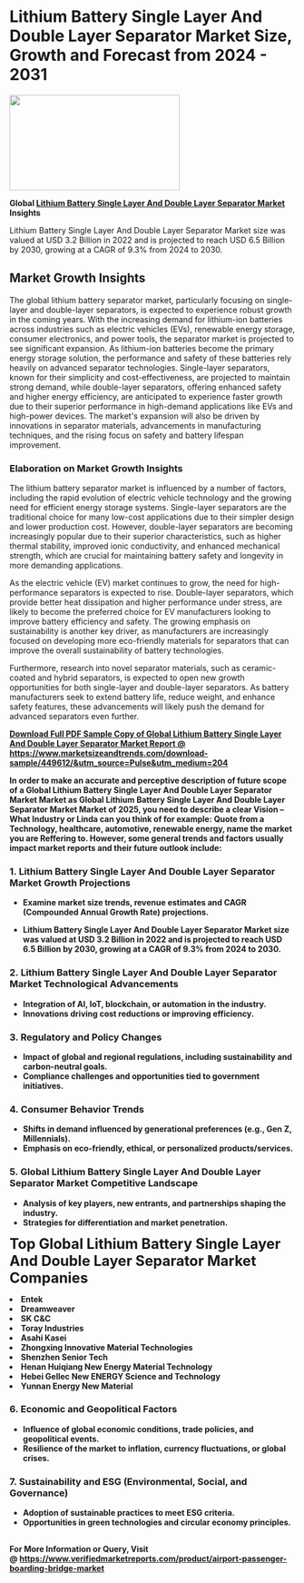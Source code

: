 <H1>Lithium Battery Single Layer And Double Layer Separator Market Size, Growth and Forecast from 2024 - 2031</H1><img class="aligncenter size-medium wp-image-584254" src="https://thirdeyenews.in/wp-content/uploads/2024/09/Global-Market-Research-300x168.jpeg" alt="" width="300" height="168" /><p><strong>Global&nbsp;<a href="https://www.marketsizeandtrends.com/download-sample/449612/&amp;utm_source=Pulse&amp;utm_medium=204">Lithium Battery Single Layer And Double Layer Separator Market</a> Insights</strong></p><p>Lithium Battery Single Layer And Double Layer Separator Market size was valued at USD 3.2 Billion in 2022 and is projected to reach USD 6.5 Billion by 2030, growing at a CAGR of 9.3% from 2024 to 2030.</p><p><h2>Market Growth Insights</h2> <p>The global lithium battery separator market, particularly focusing on single-layer and double-layer separators, is expected to experience robust growth in the coming years. With the increasing demand for lithium-ion batteries across industries such as electric vehicles (EVs), renewable energy storage, consumer electronics, and power tools, the separator market is projected to see significant expansion. As lithium-ion batteries become the primary energy storage solution, the performance and safety of these batteries rely heavily on advanced separator technologies. Single-layer separators, known for their simplicity and cost-effectiveness, are projected to maintain strong demand, while double-layer separators, offering enhanced safety and higher energy efficiency, are anticipated to experience faster growth due to their superior performance in high-demand applications like EVs and high-power devices. The market's expansion will also be driven by innovations in separator materials, advancements in manufacturing techniques, and the rising focus on safety and battery lifespan improvement.</p> <p><strong><a href="#"></a></strong></p> <h3>Elaboration on Market Growth Insights</h3> <p>The lithium battery separator market is influenced by a number of factors, including the rapid evolution of electric vehicle technology and the growing need for efficient energy storage systems. Single-layer separators are the traditional choice for many low-cost applications due to their simpler design and lower production cost. However, double-layer separators are becoming increasingly popular due to their superior characteristics, such as higher thermal stability, improved ionic conductivity, and enhanced mechanical strength, which are crucial for maintaining battery safety and longevity in more demanding applications.</p> <p>As the electric vehicle (EV) market continues to grow, the need for high-performance separators is expected to rise. Double-layer separators, which provide better heat dissipation and higher performance under stress, are likely to become the preferred choice for EV manufacturers looking to improve battery efficiency and safety. The growing emphasis on sustainability is another key driver, as manufacturers are increasingly focused on developing more eco-friendly materials for separators that can improve the overall sustainability of battery technologies.</p> <p>Furthermore, research into novel separator materials, such as ceramic-coated and hybrid separators, is expected to open new growth opportunities for both single-layer and double-layer separators. As battery manufacturers seek to extend battery life, reduce weight, and enhance safety features, these advancements will likely push the demand for advanced separators even further.</p> <p><strong><a href="#"></p><p><span class=""><strong>Download Full PDF Sample Copy of Global Lithium Battery Single Layer And Double Layer Separator Market Report</strong> @ <a href="https://www.marketsizeandtrends.com/download-sample/449612/&amp;utm_source=Pulse&amp;utm_medium=204" target="_blank">https://www.marketsizeandtrends.com/download-sample/449612/&amp;utm_source=Pulse&amp;utm_medium=204</a></span></p><p>In order to make an accurate and perceptive description of future scope of a Global&nbsp;Lithium Battery Single Layer And Double Layer Separator Market Market as Global&nbsp;Lithium Battery Single Layer And Double Layer Separator Market Market of 2025, you need to describe a clear Vision &ndash; What Industry or Linda can you think of for example: Quote from a Technology, healthcare, automotive, renewable energy, name the market you are Reffering to. However, some general trends and factors usually impact market reports and their future outlook include:</p><h3>1.&nbsp;<strong>Lithium Battery Single Layer And Double Layer Separator Market Growth Projections</strong></h3><ul><li>Examine market size trends, revenue estimates and CAGR (Compounded Annual Growth Rate) projections.</li><li><p>Lithium Battery Single Layer And Double Layer Separator Market size was valued at USD 3.2 Billion in 2022 and is projected to reach USD 6.5 Billion by 2030, growing at a CAGR of 9.3% from 2024 to 2030.</p></li></ul><h3>2.&nbsp;<strong>Lithium Battery Single Layer And Double Layer Separator Market Technological Advancements</strong></h3><ul><li>Integration of AI, IoT, blockchain, or automation in the industry.</li><li>Innovations driving cost reductions or improving efficiency.</li></ul><h3>3.&nbsp;<strong>Regulatory and Policy Changes</strong></h3><ul><li>Impact of global and regional regulations, including sustainability and carbon-neutral goals.</li><li>Compliance challenges and opportunities tied to government initiatives.</li></ul><h3>4.&nbsp;<strong>Consumer Behavior Trends</strong></h3><ul><li>Shifts in demand influenced by generational preferences (e.g., Gen Z, Millennials).</li><li>Emphasis on eco-friendly, ethical, or personalized products/services.</li></ul><h3>5.&nbsp;<strong>Global Lithium Battery Single Layer And Double Layer Separator Market Competitive Landscape</strong></h3><ul><li>Analysis of key players, new entrants, and partnerships shaping the industry.</li><li>Strategies for differentiation and market penetration.</li></ul><p data-pm-slice="1 1 []"><span style="color: inherit; font-family: inherit; font-size: 25px;">Top Global Lithium Battery Single Layer And Double Layer Separator Market Companies</span></p><div class="" data-test-id=""><p><li>Entek</li><li> Dreamweaver</li><li> SK C&C</li><li> Toray Industries</li><li> Asahi Kasei</li><li> Zhongxing Innovative Material Technologies</li><li> Shenzhen Senior Tech</li><li> Henan Huiqiang New Energy Material Technology</li><li> Hebei Gellec New ENERGY Science and Technology</li><li> Yunnan Energy New Material</li></p></div><h3>6.&nbsp;<strong>Economic and Geopolitical Factors</strong></h3><ul><li>Influence of global economic conditions, trade policies, and geopolitical events.</li><li>Resilience of the market to inflation, currency fluctuations, or global crises.</li></ul><h3>7.&nbsp;<strong>Sustainability and ESG (Environmental, Social, and Governance)</strong></h3><ul><li>Adoption of sustainable practices to meet ESG criteria.</li><li>Opportunities in green technologies and circular economy principles.</li></ul><h2><strong style="font-size: 14px;">For More Information or Query, Visit @&nbsp;</strong><a style="background-color: #ffffff; font-size: 14px;" href="https://www.marketsizeandtrends.com/report/lithium-battery-single-layer-and-double-layer-separator-market/" target="_blank">https://www.verifiedmarketreports.com/product/airport-passenger-boarding-bridge-market</a></h2>
